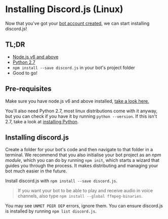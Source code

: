 # Installing Discord.js (Linux)

Now that you've got your [bot account created](./creating-a-bot-account.html), we can start installing discord.js!

## TL;DR
* [Node.js v6 and above](https://nodejs.org/en/download/package-manager/)
* [Python 2.7](http://docs.python-guide.org/en/latest/starting/install/linux/)
* `npm install --save discord.js` in your bot's project folder
* Good to go!

## Pre-requisites
Make sure you have node.js v6 and above installed, [take a look here.](https://nodejs.org/en/download/package-manager/)

You'll also need Python 2.7, most linux distributions come with it anyway, but you can check if you have it by running
`python --version`. If this isn't 2.7, take a look at
[installing Python](http://docs.python-guide.org/en/latest/starting/install/linux/).

## Installing discord.js
Create a folder for your bot's code and then navigate to that folder in a terminal. We recommend that you also initialise
your bot project as an _npm module_, which you can do by running `npm init`, which starts a wizard that guides you through the
process. It makes distributing and managing your bot much easier in the future.

Install discord.js with `npm install --save discord.js`.

> If you want your bot to be able to play and receive audio in voice channels, also type
`npm install --global ffmpeg-binaries`.

You may see `UNMET PEER DEP` errors, ignore them. You can ensure discord.js is installed by running `npm list discord.js`.